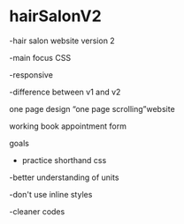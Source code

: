 # hairSalonV2

-hair salon website version 2

-main focus CSS

-responsive

-difference between v1 and v2

one page design “one page scrolling”website

working book appointment form

goals

- practice shorthand css

-better understanding of units

-don't use inline styles

-cleaner codes
